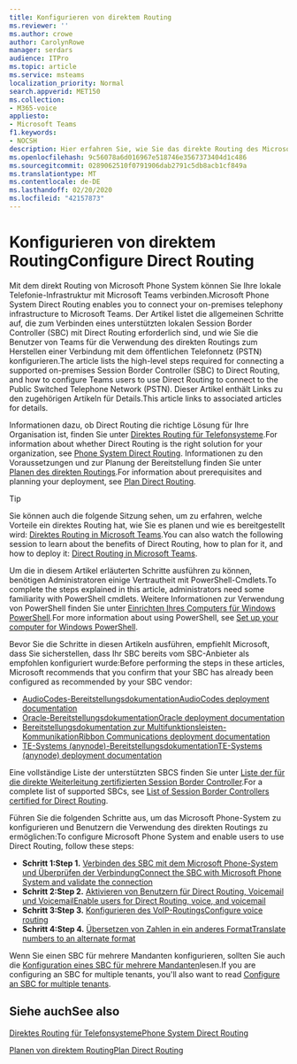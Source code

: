```yaml
---
title: Konfigurieren von direktem Routing
ms.reviewer: ''
ms.author: crowe
author: CarolynRowe
manager: serdars
audience: ITPro
ms.topic: article
ms.service: msteams
localization_priority: Normal
search.appverid: MET150
ms.collection:
- M365-voice
appliesto:
- Microsoft Teams
f1.keywords:
- NOCSH
description: Hier erfahren Sie, wie Sie das direkte Routing des Microsoft Phone-Systems konfigurieren.
ms.openlocfilehash: 9c56078a6d016967e518746e3567373404d1c486
ms.sourcegitcommit: 0289062510f0791906dab2791c5db8acb1cf849a
ms.translationtype: MT
ms.contentlocale: de-DE
ms.lasthandoff: 02/20/2020
ms.locfileid: "42157873"
---
```

# <a name="configure-direct-routing"></a><span data-ttu-id="160a4-103">Konfigurieren von direktem Routing</span><span class="sxs-lookup"><span data-stu-id="160a4-103">Configure Direct Routing</span></span>

<span data-ttu-id="160a4-104">Mit dem direkt Routing von Microsoft Phone System können Sie Ihre lokale Telefonie-Infrastruktur mit Microsoft Teams verbinden.</span><span class="sxs-lookup"><span data-stu-id="160a4-104">Microsoft Phone System Direct Routing enables you to connect your on-premises telephony infrastructure to Microsoft Teams.</span></span> <span data-ttu-id="160a4-105">Der Artikel listet die allgemeinen Schritte auf, die zum Verbinden eines unterstützten lokalen Session Border Controller (SBC) mit Direct Routing erforderlich sind, und wie Sie die Benutzer von Teams für die Verwendung des direkten Routings zum Herstellen einer Verbindung mit dem öffentlichen Telefonnetz (PSTN) konfigurieren.</span><span class="sxs-lookup"><span data-stu-id="160a4-105">The article lists the high-level steps required for connecting a supported on-premises Session Border Controller (SBC) to Direct Routing, and how to configure Teams users to use Direct Routing to connect to the Public Switched Telephone Network (PSTN).</span></span> <span data-ttu-id="160a4-106">Dieser Artikel enthält Links zu den zugehörigen Artikeln für Details.</span><span class="sxs-lookup"><span data-stu-id="160a4-106">This article links to associated articles for details.</span></span>  

<span data-ttu-id="160a4-107">Informationen dazu, ob Direct Routing die richtige Lösung für Ihre Organisation ist, finden Sie unter [Direktes Routing für Telefonsysteme](direct-routing-landing-page.md).</span><span class="sxs-lookup"><span data-stu-id="160a4-107">For information about whether Direct Routing is the right solution for your organization, see [Phone System Direct Routing](direct-routing-landing-page.md).</span></span> <span data-ttu-id="160a4-108">Informationen zu den Voraussetzungen und zur Planung der Bereitstellung finden Sie unter [Planen des direkten Routings](direct-routing-plan.md).</span><span class="sxs-lookup"><span data-stu-id="160a4-108">For information about prerequisites and planning your deployment, see [Plan Direct Routing](direct-routing-plan.md).</span></span>

> [!Tip]
> <span data-ttu-id="160a4-109">Sie können auch die folgende Sitzung sehen, um zu erfahren, welche Vorteile ein direktes Routing hat, wie Sie es planen und wie es bereitgestellt wird: [Direktes Routing in Microsoft Teams](https://aka.ms/teams-direct-routing).</span><span class="sxs-lookup"><span data-stu-id="160a4-109">You can also watch the following session to learn about the benefits of Direct Routing, how to plan for it, and how to deploy it: [Direct Routing in Microsoft Teams](https://aka.ms/teams-direct-routing).</span></span>

<span data-ttu-id="160a4-110">Um die in diesem Artikel erläuterten Schritte ausführen zu können, benötigen Administratoren einige Vertrautheit mit PowerShell-Cmdlets.</span><span class="sxs-lookup"><span data-stu-id="160a4-110">To complete the steps explained in this article, administrators need some familiarity with PowerShell cmdlets.</span></span> <span data-ttu-id="160a4-111">Weitere Informationen zur Verwendung von PowerShell finden Sie unter [Einrichten Ihres Computers für Windows PowerShell](https://docs.microsoft.com/SkypeForBusiness/set-up-your-computer-for-windows-powershell/set-up-your-computer-for-windows-powershell).</span><span class="sxs-lookup"><span data-stu-id="160a4-111">For more information about using PowerShell, see [Set up your computer for Windows PowerShell](https://docs.microsoft.com/SkypeForBusiness/set-up-your-computer-for-windows-powershell/set-up-your-computer-for-windows-powershell).</span></span> 

<span data-ttu-id="160a4-112">Bevor Sie die Schritte in diesen Artikeln ausführen, empfiehlt Microsoft, dass Sie sicherstellen, dass Ihr SBC bereits vom SBC-Anbieter als empfohlen konfiguriert wurde:</span><span class="sxs-lookup"><span data-stu-id="160a4-112">Before performing the steps in these articles, Microsoft recommends that you confirm that your SBC has already been configured as recommended by your SBC vendor:</span></span> 

- [<span data-ttu-id="160a4-113">AudioCodes-Bereitstellungsdokumentation</span><span class="sxs-lookup"><span data-stu-id="160a4-113">AudioCodes deployment documentation</span></span>](https://www.audiocodes.com/solutions-products/products/products-for-microsoft-365/direct-routing-for-microsoft-teams)
- [<span data-ttu-id="160a4-114">Oracle-Bereitstellungsdokumentation</span><span class="sxs-lookup"><span data-stu-id="160a4-114">Oracle deployment documentation</span></span>](https://www.oracle.com/industries/communications/enterprise-session-border-controller/microsoft.html)
- [<span data-ttu-id="160a4-115">Bereitstellungsdokumentation zur Multifunktionsleisten-Kommunikation</span><span class="sxs-lookup"><span data-stu-id="160a4-115">Ribbon Communications deployment documentation</span></span>](https://ribboncommunications.com/solutions/enterprise-solutions/microsoft-solutions/direct-routing-microsoft-teams-calling)
- [<span data-ttu-id="160a4-116">TE-Systems (anynode)-Bereitstellungsdokumentation</span><span class="sxs-lookup"><span data-stu-id="160a4-116">TE-Systems (anynode) deployment documentation</span></span>](https://www.anynode.de/anynode-and-microsoft-teams/)

<span data-ttu-id="160a4-117">Eine vollständige Liste der unterstützten SBCS finden Sie unter [Liste der für die direkte Weiterleitung zertifizierten Session Border Controller](direct-routing-border-controllers.md).</span><span class="sxs-lookup"><span data-stu-id="160a4-117">For a complete list of supported SBCs, see [List of Session Border Controllers certified for Direct Routing](direct-routing-border-controllers.md).</span></span>

<span data-ttu-id="160a4-118">Führen Sie die folgenden Schritte aus, um das Microsoft Phone-System zu konfigurieren und Benutzern die Verwendung des direkten Routings zu ermöglichen:</span><span class="sxs-lookup"><span data-stu-id="160a4-118">To configure Microsoft Phone System and enable users to use Direct Routing, follow these steps:</span></span> 

- <span data-ttu-id="160a4-119">**Schritt 1:**</span><span class="sxs-lookup"><span data-stu-id="160a4-119">**Step 1.**</span></span> [<span data-ttu-id="160a4-120">Verbinden des SBC mit dem Microsoft Phone-System und Überprüfen der Verbindung</span><span class="sxs-lookup"><span data-stu-id="160a4-120">Connect the SBC with Microsoft Phone System and validate the connection</span></span>](direct-routing-connect-the-sbc.md)
- <span data-ttu-id="160a4-121">**Schritt 2:**</span><span class="sxs-lookup"><span data-stu-id="160a4-121">**Step 2.**</span></span> [<span data-ttu-id="160a4-122">Aktivieren von Benutzern für Direct Routing, Voicemail und Voicemail</span><span class="sxs-lookup"><span data-stu-id="160a4-122">Enable users for Direct Routing, voice, and voicemail</span></span>](direct-routing-enable-users.md)
- <span data-ttu-id="160a4-123">**Schritt 3:**</span><span class="sxs-lookup"><span data-stu-id="160a4-123">**Step 3.**</span></span> [<span data-ttu-id="160a4-124">Konfigurieren des VoIP-Routings</span><span class="sxs-lookup"><span data-stu-id="160a4-124">Configure voice routing</span></span>](direct-routing-voice-routing.md)
- <span data-ttu-id="160a4-125">**Schritt 4:**</span><span class="sxs-lookup"><span data-stu-id="160a4-125">**Step 4.**</span></span> [<span data-ttu-id="160a4-126">Übersetzen von Zahlen in ein anderes Format</span><span class="sxs-lookup"><span data-stu-id="160a4-126">Translate numbers to an alternate format</span></span>](direct-routing-translate-numbers.md) 

<span data-ttu-id="160a4-127">Wenn Sie einen SBC für mehrere Mandanten konfigurieren, sollten Sie auch die [Konfiguration eines SBC für mehrere Mandanten](direct-routing-sbc-multiple-tenants.md)lesen.</span><span class="sxs-lookup"><span data-stu-id="160a4-127">If you are configuring an SBC for multiple tenants, you'll also want to read [Configure an SBC for multiple tenants](direct-routing-sbc-multiple-tenants.md).</span></span>


## <a name="see-also"></a><span data-ttu-id="160a4-128">Siehe auch</span><span class="sxs-lookup"><span data-stu-id="160a4-128">See also</span></span>

[<span data-ttu-id="160a4-129">Direktes Routing für Telefonsysteme</span><span class="sxs-lookup"><span data-stu-id="160a4-129">Phone System Direct Routing</span></span>](direct-routing-landing-page.md)

[<span data-ttu-id="160a4-130">Planen von direktem Routing</span><span class="sxs-lookup"><span data-stu-id="160a4-130">Plan Direct Routing</span></span>](direct-routing-plan.md)

